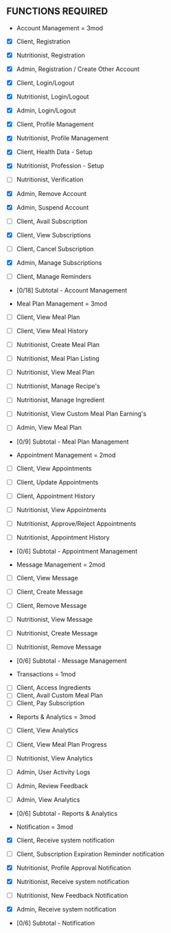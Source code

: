 ## FUNCTIONS REQUIRED

- Account Management = 3mod

- [x] Client, Registration
- [x] Nutritionist, Registration
- [x] Admin, Registration / Create Other Account

- [x] Client, Login/Logout
- [x] Nutritionist, Login/Logout
- [x] Admin, Login/Logout

- [x] Client, Profile Management
- [x] Nutritionist, Profile Management

- [x] Client, Health Data - Setup
- [x] Nutritionist, Profession - Setup
- [ ] Nutritionist, Verification

- [x] Admin, Remove Account
- [x] Admin, Suspend Account

- [ ] Client, Avail Subscription
- [x] Client, View Subscriptions
- [ ] Client, Cancel Subscription
- [x] Admin, Manage Subscriptions

- [ ] Client, Manage Reminders

- [0/18] Subtotal - Account Management

- Meal Plan Management = 3mod
- [ ] Client, View Meal Plan
- [ ] Client, View Meal History

- [ ] Nutritionist, Create Meal Plan
- [ ] Nutritionist, Meal Plan Listing
- [ ] Nutritionist, View Meal Plan
- [ ] Nutritionist, Manage Recipe's
- [ ] Nutritionist, Manage Ingredient
- [ ] Nutritionist, View Custom Meal Plan Earning's

- [ ] Admin, View Meal Plan

- [0/9] Subtotal - Meal Plan Management

- Appointment Management = 2mod
- [ ] Client, View Appointments
- [ ] Client, Update Appointments
- [ ] Client, Appointment History

- [ ] Nutritionist, View Appointments
- [ ] Nutritionist, Approve/Reject Appointments
- [ ] Nutritionist, Appointment History

- [0/6] Subtotal - Appointment Management

- Message Management = 2mod
- [ ] Client, View Message
- [ ] Client, Create Message
- [ ] Client, Remove Message

- [ ] Nutritionist, View Message
- [ ] Nutritionist, Create Message
- [ ] Nutritionist, Remove Message

- [0/6] Subtotal - Message Management

- Transactions = 1mod
- [ ] Client, Access Ingredients
- [ ] Client, Avail Custom Meal Plan
- [ ] Client, Pay Subscription

- Reports & Analytics = 3mod
- [ ] Client, View Analytics
- [ ] Client, View Meal Plan Progress

- [ ] Nutritionist, View Analytics

- [ ] Admin, User Activity Logs
- [ ] Admin, Review Feedback
- [ ] Admin, View Analytics

- [0/6] Subtotal - Reports & Analytics

- Notification = 3mod
- [x] Client, Receive system notification
- [ ] Client, Subscription Expiration Reminder notification

- [x] Nutritionist, Profile Approval Notification
- [x] Nutritionist, Receive system notification
- [ ] Nutritionist, New Feedback Notification

- [x] Admin, Receive system notification

- [0/6] Subtotal - Notification
